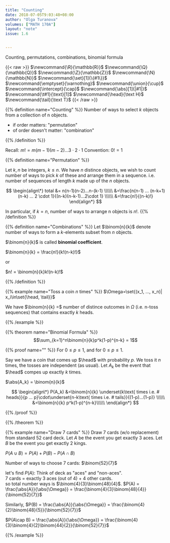 ```yaml
---
title: "Counting"
date: 2018-07-05T9:03:48+08:00
author: "Olga Turanova"
volumes: ["MATH 170A"]
layout: "note"
issue: 1.6


---
```


Counting, permutations, combinations, binomial formula

<!--more-->

<div class="latex-macros">
  {{< raw >}}
    $\newcommand{\R}{\mathbb{R}}$
    $\newcommand{\Q}{\mathbb{Q}}$
    $\newcommand{\Z}{\mathbb{Z}}$
    $\newcommand{\N}{\mathbb{N}}$
    $\newcommand{\set}[1]{\{#1\}}$
    $\newcommand{\emptyset}{\varnothing}$
    $\newcommand{\union}{\cup}$  
    $\newcommand{\intercept}{\cap}$  
    $\newcommand{\abs}[1]{|#1|}$  
    $\newcommand{\t#1}{\text}[1]$  
    $\newcommand{\head}{\text H}$  
    $\newcommand{\tail}{\text T}$  
  {{< /raw >}}
</div>

{{% definition name="Counting" %}} 
Number of ways to select $k$ objects from a collection of n objects.

- if order matters: "permutation"
- of order doesn't matter: "combination"

{{% /definition %}}


Recall: $m != m(m-1)(m-2) ... 3 \cdot 2 \cdot 1$
Convention: $0!=1$

{{% definition name="Permutation" %}} 

Let $k, n$ be integers, $k \leq n$. We have $n$ distince objects, we wish to count number of ways to pick $k$ of these and arrange them in a sequence.
i.e. number of sequences of length $k$ made up of the $n$ objects.

$$
\begin{align\*}
total &= n(n-1)(n-2)...n-(k-1) \\\\\\
&=\frac{n(n-1) ... (n-k+1)(n-k) ... 2 \cdot 1}{(n-k)(n-k-1)...2\cdot 1} \\\\\\
&=\frac{n!}{(n-k)!}
\end{align*}
$$

In particular, if $k = n$, number of ways to arrange n objects is $n!$.
{{% /definition %}}

{{% definition name="Combinations" %}}
Let $\binom{n}{k}$ denote number of ways to form a $k$-elements subset from $n$ objects.

$\binom{n}{k}$ is called **binomial coefficient**.

$\binom{n}{k} = \frac{n!}{k!(n-k)!}$

or

$n! = \binom{n}{k}k!(n-k)!$

{{% /definition %}}

{{% example name="Toss a coin $n$ times" %}} 
$\Omega=\set{(x_1, ..., x_n)| x_i\in\set{\head, \tail}}$

We have $\binom{n}{k} =$ number of distince outcomes in $\Omega$ (i.e. n-toss sequences) that contains exactly $k$ heads.

{{% /example %}}

{{% theorem name="Binomial Formula" %}} 
$$\sum_{k=1}^n\binom{n}{k}p^k(1-p)^{n-k} = 1$$


{{% proof name="" %}} 
For $0 \leq p \leq 1$, and for $0 \leq p \leq 1$.

Say we have a coin that  comes up $\head$ with probability $p$. We toss it $n$ times, the tosses are independent (as usual). Let $A_k$ be the event that $\head$ compes up exactly $k$ times.

$\abs{A_k} = \binom{n}{k}$

$$
\begin{align\*}
P(A_k) &=\binom{n}{k} \underset{k\text{ times i.e. # heads}}{p ... p}\cdot\underset{n-k\text{ times i.e. # tails}}{(1-p)...(1-p)} \\\\\\
&=\binom{n}{k} p^k(1-p)^{n-k}\\\\\\
\end{align*}
$$

{{% /proof %}}

{{% /theorem %}}

{{% example name="Draw 7 cards" %}} 
Draw 7 cards (w/o replacement) from standard 52 card deck.
Let $A$ be the event you get exactly 3 aces.
Let $B$ be the event you get exactly 2 kings.

$P(A\cup B) = P(A) + P(B) - P(A\cap B)$

Number of ways to choose 7 cards: $\binom{52}{7}$

let's find $P(A)$:
Think of deck as "aces" and "non-aces". <br>
7 cards = exactly 3 aces (out of 4) + 4 other cards. <br>
so total number ways is $\binom{4}{3}\binom{48}{4}$.
$P(A) = \frac{\abs{A}}{\abs{\Omega}} = \frac{\binom{4}{3}\binom{48}{4}}{\binom{52}{7}}$

Similarly,
$P(B) = \frac{\abs{A}}{\abs{\Omega}} = \frac{\binom{4}{2}\binom{48}{5}}{\binom{52}{7}}$

$P(A\cap B) = \frac{\abs{A}}{\abs{\Omega}} = \frac{\binom{4}{3}\binom{4}{2}\binom{44}{2}}{\binom{52}{7}}$

{{% /example %}}

